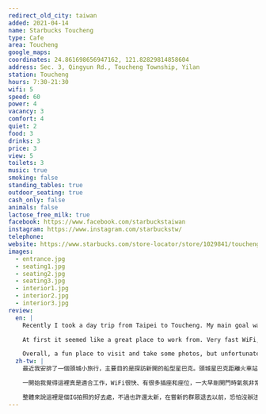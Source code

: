 ```yaml
---
redirect_old_city: taiwan
added: 2021-04-14
name: Starbucks Toucheng
type: Cafe
area: Toucheng
google_maps: 
coordinates: 24.861698656947162, 121.82829814858604
address: Sec. 3, Qingyun Rd., Toucheng Township, Yilan
station: Toucheng
hours: 7:30-21:30
wifi: 5
speed: 60
power: 4
vacancy: 3
comfort: 4
quiet: 2
food: 3
drinks: 3
price: 3
view: 5
toilets: 3
music: true
smoking: false
standing_tables: true
outdoor_seating: true
cash_only: false
animals: false
lactose_free_milk: true
facebook: https://www.facebook.com/starbuckstaiwan
instagram: https://www.instagram.com/starbuckstw/
telephone: 
website: https://www.starbucks.com/store-locator/store/1029841/toucheng-yilan-sec-3-qingyun-rd-toucheng-township-yilan-ila-26143
images:
  - entrance.jpg
  - seating1.jpg
  - seating2.jpg
  - seating3.jpg
  - interior1.jpg
  - interior2.jpg
  - interior3.jpg
review:
  en: |
    Recently I took a day trip from Taipei to Toucheng. My main goal was to visit the new Starbucks there. It’s only a few minutes walk from Toucheng station, so it’s quite convenient to access. The outside is very interesting (designed to look like a cruise ship) and the inside feels large and spacious. The second floor features panoramic windows, giving you a nice view of the surrounding area, and letting in a lot of natural light.

    At first it seemed like a great place to work from. Very fast WiFi, power outlets, and lots of seating options. The early morning time was nice and quiet. However, even on a weekday, it got very crowded and busy towards mid-day. Lots of people were coming in to have a look and take photos. There were even 3 full tour busses parked outside, seemingly using the Starbucks as a coffee and bathroom break. The noise level got so loud that we decided it was time to pack up and go for lunch.

    Overall, a fun place to visit and take some photos, but unfortunately it’s probably still too new to actually be a useful place to work from.
  zh-tw: |
    最近我安排了一個頭城小旅行，主要目的是探訪新開的船型星巴克。頭城星巴克距離火車站只有短短幾分鐘距離，非常容易前往。外觀設計非常有趣，是船體的造型，和海洋相呼應，內部則非常寬敞，二樓有大面積的窗戶，讓人飽覽景色，也帶進許多陽光。

    一開始我覺得這裡真是適合工作，WiFi很快、有很多插座和座位，一大早剛開門時氣氛非常清幽。很可惜的是，即使是平日，人潮還是在將近中午時間快速湧現，很多遊客專程來拍照參觀，甚至有三台滿載的遊覽車排隊等候進場；他們把這家星巴克當成旅程間的休息站，吵雜的聲音逼得我們落荒而逃，順勢找別處享用午餐。

    整體來說這裡是個IG拍照的好去處，不過也許還太新，在嘗新的群眾退去以前，恐怕沒辦法成為一個真正實用的工作型Cafe。
---
```


